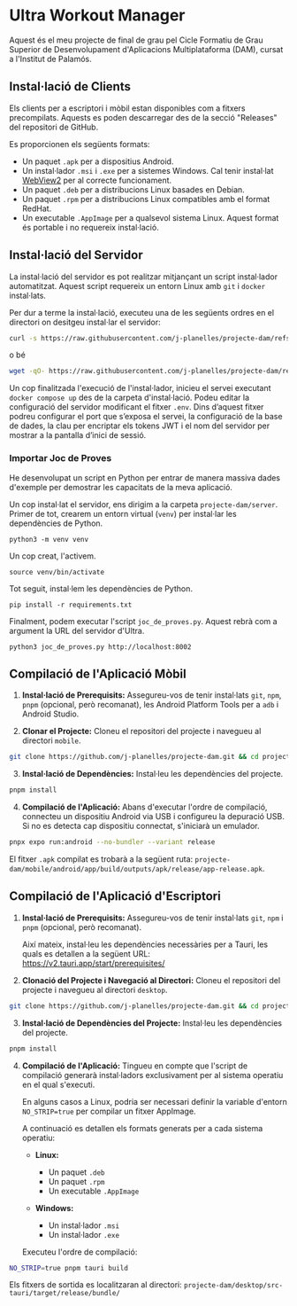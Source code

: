 # Ultra Workout Manager

Aquest és el meu projecte de final de grau pel Cicle Formatiu de Grau Superior de Desenvolupament d'Aplicacions Multiplataforma (DAM), cursat a l'Institut de Palamós.

## Instal·lació de Clients

Els clients per a escriptori i mòbil estan disponibles com a fitxers precompilats. Aquests es poden descarregar des de la secció "Releases" del repositori de GitHub.

Es proporcionen els següents formats:

* Un paquet `.apk` per a dispositius Android.
* Un instal·lador `.msi` i `.exe` per a sistemes Windows. Cal tenir instal·lat [WebView2](https://developer.microsoft.com/es-es/microsoft-edge/webview2) per al correcte funcionament.
* Un paquet `.deb` per a distribucions Linux basades en Debian.
* Un paquet `.rpm` per a distribucions Linux compatibles amb el format RedHat.
* Un executable `.AppImage` per a qualsevol sistema Linux. Aquest format és portable i no requereix instal·lació.

## Instal·lació del Servidor

La instal·lació del servidor es pot realitzar mitjançant un script instal·lador automatitzat. Aquest script requereix un entorn Linux amb `git` i `docker` instal·lats.

Per dur a terme la instal·lació, executeu una de les següents ordres en el directori on desitgeu instal·lar el servidor:

```bash
curl -s https://raw.githubusercontent.com/j-planelles/projecte-dam/refs/heads/main/server/installer.sh | bash
```

o bé

```bash
wget -qO- https://raw.githubusercontent.com/j-planelles/projecte-dam/refs/heads/main/server/installer.sh | bash
```

Un cop finalitzada l'execució de l'instal·lador, inicieu el servei executant `docker compose up` des de la carpeta d'instal·lació.
Podeu editar la configuració del servidor modificant el fitxer `.env`. Dins d’aquest fitxer podreu configurar el port que s’exposa el servei, la configuració de la base de dades, la clau per encriptar els tokens JWT i el nom del servidor per mostrar a la pantalla d’inici de sessió.

### Importar Joc de Proves

He desenvolupat un script en Python per entrar de manera massiva dades d'exemple per demostrar les capacitats de la meva aplicació.

Un cop instal·lat el servidor, ens dirigim a la carpeta `projecte-dam/server`.
Primer de tot, crearem un entorn virtual (`venv`) per instal·lar les dependències de Python.

`python3 -m venv venv`

Un cop creat, l'activem.

`source venv/bin/activate`

Tot seguit, instal·lem les dependències de Python.

`pip install -r requirements.txt`

Finalment, podem executar l'script `joc_de_proves.py`. Aquest rebrà com a argument la URL del servidor d'Ultra.

`python3 joc_de_proves.py http://localhost:8002`

## Compilació de l'Aplicació Mòbil

1. **Instal·lació de Prerequisits:** Assegureu-vos de tenir instal·lats `git`, `npm`, `pnpm` (opcional, però recomanat), les Android Platform Tools per a `adb` i Android Studio.

2. **Clonar el Projecte:** Cloneu el repositori del projecte i navegueu al directori `mobile`.

```bash
git clone https://github.com/j-planelles/projecte-dam.git && cd projecte-dam/mobile
```

3. **Instal·lació de Dependències:** Instal·leu les dependències del projecte.

```bash
pnpm install
```

4. **Compilació de l'Aplicació:** Abans d'executar l'ordre de compilació, connecteu un dispositiu Android via USB i configureu la depuració USB. Si no es detecta cap dispositiu connectat, s'iniciarà un emulador.

```bash
pnpx expo run:android --no-bundler --variant release
```

El fitxer `.apk` compilat es trobarà a la següent ruta: `projecte-dam/mobile/android/app/build/outputs/apk/release/app-release.apk`.

## Compilació de l'Aplicació d'Escriptori

1. **Instal·lació de Prerequisits:** Assegureu-vos de tenir instal·lats `git`, `npm` i `pnpm` (opcional, però recomanat).

    Així mateix, instal·leu les dependències necessàries per a Tauri, les quals es detallen a la següent URL: <https://v2.tauri.app/start/prerequisites/>

2. **Clonació del Projecte i Navegació al Directori:** Cloneu el repositori del projecte i navegueu al directori `desktop`.

```bash
git clone https://github.com/j-planelles/projecte-dam.git && cd projecte-dam/desktop
```

3. **Instal·lació de Dependències del Projecte:** Instal·leu les dependències del projecte.

```bash
pnpm install
```

4. **Compilació de l'Aplicació:** Tingueu en compte que l'script de compilació generarà instal·ladors exclusivament per al sistema operatiu en el qual s'executi.

    En alguns casos a Linux, podria ser necessari definir la variable d'entorn `NO_STRIP=true` per compilar un fitxer AppImage.

    A continuació es detallen els formats generats per a cada sistema operatiu:

    * **Linux:**
        * Un paquet `.deb`
        * Un paquet `.rpm`
        * Un executable `.AppImage`

    * **Windows:**
        * Un instal·lador `.msi`
        * Un instal·lador `.exe`

    Executeu l'ordre de compilació:

```bash
NO_STRIP=true pnpm tauri build
```

Els fitxers de sortida es localitzaran al directori: `projecte-dam/desktop/src-tauri/target/release/bundle/`
